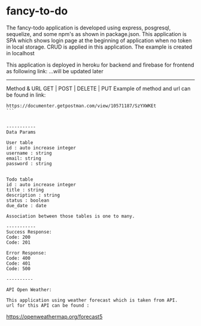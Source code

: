 # fancy-to-do

The fancy-todo application is developed using express, posgresql, sequelize, and some npm's as shown in package.json.
This application is SPA which shows login page at the beginning of application when no token in local storage.
CRUD is applied in this application.
The example is created in localhost

This application is deployed in heroku for backend and firebase for frontend as following link:
...will be updated later

------------
Method & URL 
GET | POST | DELETE | PUT
Example of method and url can be found in link: 
````
https://documenter.getpostman.com/view/10571187/SzYXWKEt
```


-----------
Data Params

User table
id : auto increase integer
username : string
email: string
password : string


Todo table
id : auto increase integer
title : string
description : string
status : boolean
due_date : date

Association between those tables is one to many.

-----------
Success Response:
Code: 200 
Code: 201 

Error Response:
Code: 400
Code: 401
Code: 500

----------

API Open Weather:

This application using weather forecast which is taken from API.
url for this API can be found :
````
https://openweathermap.org/forecast5
````
